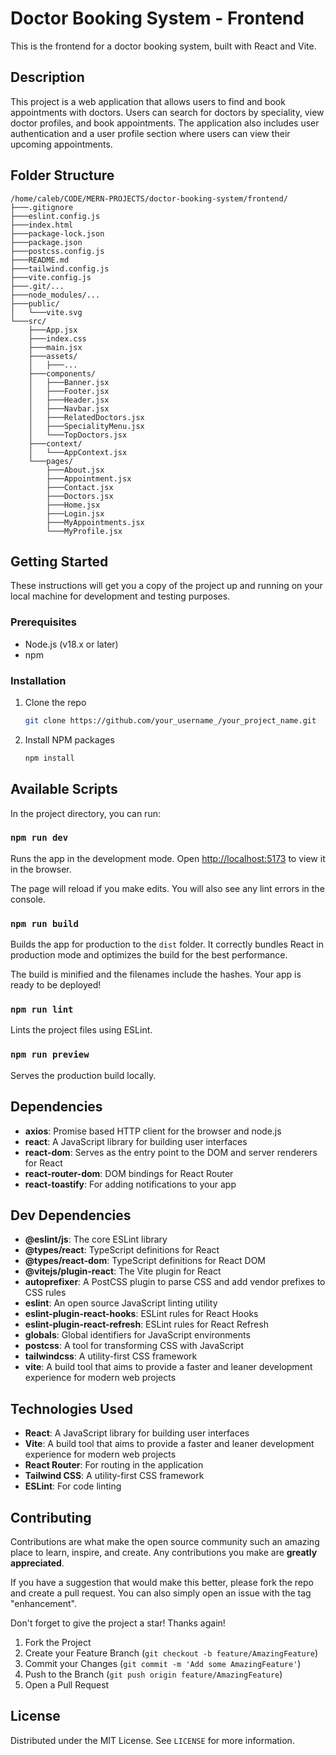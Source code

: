 # Doctor Booking System - Frontend

This is the frontend for a doctor booking system, built with React and Vite.

## Description

This project is a web application that allows users to find and book appointments with doctors. Users can search for doctors by speciality, view doctor profiles, and book appointments. The application also includes user authentication and a user profile section where users can view their upcoming appointments.

## Folder Structure

```
/home/caleb/CODE/MERN-PROJECTS/doctor-booking-system/frontend/
├───.gitignore
├───eslint.config.js
├───index.html
├───package-lock.json
├───package.json
├───postcss.config.js
├───README.md
├───tailwind.config.js
├───vite.config.js
├───.git/...
├───node_modules/...
├───public/
│   └───vite.svg
└───src/
    ├───App.jsx
    ├───index.css
    ├───main.jsx
    ├───assets/
    │   ├───...
    ├───components/
    │   ├───Banner.jsx
    │   ├───Footer.jsx
    │   ├───Header.jsx
    │   ├───Navbar.jsx
    │   ├───RelatedDoctors.jsx
    │   ├───SpecialityMenu.jsx
    │   └───TopDoctors.jsx
    ├───context/
    │   └───AppContext.jsx
    └───pages/
        ├───About.jsx
        ├───Appointment.jsx
        ├───Contact.jsx
        ├───Doctors.jsx
        ├───Home.jsx
        ├───Login.jsx
        ├───MyAppointments.jsx
        └───MyProfile.jsx
```

## Getting Started

These instructions will get you a copy of the project up and running on your local machine for development and testing purposes.

### Prerequisites

*   Node.js (v18.x or later)
*   npm

### Installation

1.  Clone the repo
    ```sh
    git clone https://github.com/your_username_/your_project_name.git
    ```
2.  Install NPM packages
    ```sh
    npm install
    ```

## Available Scripts

In the project directory, you can run:

### `npm run dev`

Runs the app in the development mode.
Open [http://localhost:5173](http://localhost:5173) to view it in the browser.

The page will reload if you make edits.
You will also see any lint errors in the console.

### `npm run build`

Builds the app for production to the `dist` folder.
It correctly bundles React in production mode and optimizes the build for the best performance.

The build is minified and the filenames include the hashes.
Your app is ready to be deployed!

### `npm run lint`

Lints the project files using ESLint.

### `npm run preview`

Serves the production build locally.

## Dependencies

*   **axios**: Promise based HTTP client for the browser and node.js
*   **react**: A JavaScript library for building user interfaces
*   **react-dom**: Serves as the entry point to the DOM and server renderers for React
*   **react-router-dom**: DOM bindings for React Router
*   **react-toastify**: For adding notifications to your app

## Dev Dependencies

*   **@eslint/js**: The core ESLint library
*   **@types/react**: TypeScript definitions for React
*   **@types/react-dom**: TypeScript definitions for React DOM
*   **@vitejs/plugin-react**: The Vite plugin for React
*   **autoprefixer**: A PostCSS plugin to parse CSS and add vendor prefixes to CSS rules
*   **eslint**: An open source JavaScript linting utility
*   **eslint-plugin-react-hooks**: ESLint rules for React Hooks
*   **eslint-plugin-react-refresh**: ESLint rules for React Refresh
*   **globals**: Global identifiers for JavaScript environments
*   **postcss**: A tool for transforming CSS with JavaScript
*   **tailwindcss**: A utility-first CSS framework
*   **vite**: A build tool that aims to provide a faster and leaner development experience for modern web projects

## Technologies Used

*   **React**: A JavaScript library for building user interfaces
*   **Vite**: A build tool that aims to provide a faster and leaner development experience for modern web projects
*   **React Router**: For routing in the application
*   **Tailwind CSS**: A utility-first CSS framework
*   **ESLint**: For code linting

## Contributing

Contributions are what make the open source community such an amazing place to learn, inspire, and create. Any contributions you make are **greatly appreciated**.

If you have a suggestion that would make this better, please fork the repo and create a pull request. You can also simply open an issue with the tag "enhancement".

Don't forget to give the project a star! Thanks again!

1.  Fork the Project
2.  Create your Feature Branch (`git checkout -b feature/AmazingFeature`)
3.  Commit your Changes (`git commit -m 'Add some AmazingFeature'`)
4.  Push to the Branch (`git push origin feature/AmazingFeature`)
5.  Open a Pull Request

## License

Distributed under the MIT License. See `LICENSE` for more information.